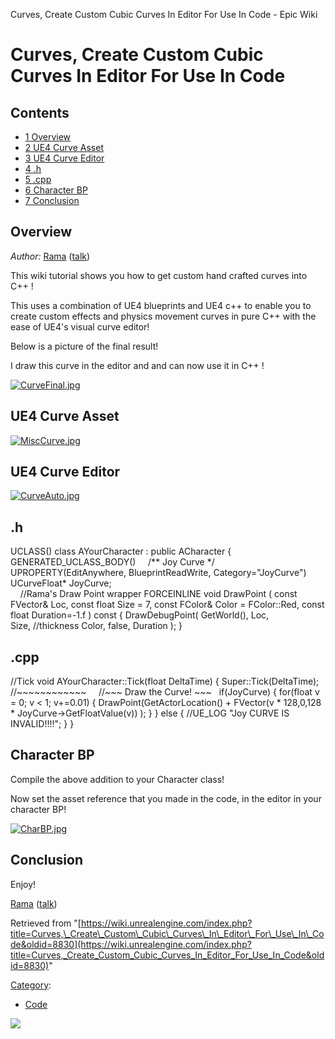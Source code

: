 Curves, Create Custom Cubic Curves In Editor For Use In Code - Epic Wiki                    

Curves, Create Custom Cubic Curves In Editor For Use In Code
============================================================

Contents
--------

*   [1 Overview](#Overview)
*   [2 UE4 Curve Asset](#UE4_Curve_Asset)
*   [3 UE4 Curve Editor](#UE4_Curve_Editor)
*   [4 .h](#.h)
*   [5 .cpp](#.cpp)
*   [6 Character BP](#Character_BP)
*   [7 Conclusion](#Conclusion)

Overview
--------

_Author:_ [Rama](/User:Rama "User:Rama") ([talk](/User_talk:Rama "User talk:Rama"))

This wiki tutorial shows you how to get custom hand crafted curves into C++ !

This uses a combination of UE4 blueprints and UE4 c++ to enable you to create custom effects and physics movement curves in pure C++ with the ease of UE4's visual curve editor!

Below is a picture of the final result!

I draw this curve in the editor and and can now use it in C++ !

[![CurveFinal.jpg](https://d3ar1piqh1oeli.cloudfront.net/b/b7/CurveFinal.jpg/700px-CurveFinal.jpg)](/File:CurveFinal.jpg)

UE4 Curve Asset
---------------

[![MiscCurve.jpg](https://d26ilriwvtzlb.cloudfront.net/d/db/MiscCurve.jpg)](/File:MiscCurve.jpg)

UE4 Curve Editor
----------------

[![CurveAuto.jpg](https://d3ar1piqh1oeli.cloudfront.net/e/e4/CurveAuto.jpg/700px-CurveAuto.jpg)](/File:CurveAuto.jpg)

.h
--

UCLASS()
class AYourCharacter : public ACharacter
{
	GENERATED\_UCLASS\_BODY()
 
 
	/\*\* Joy Curve \*/
	UPROPERTY(EditAnywhere, BlueprintReadWrite, Category\="JoyCurve")
	UCurveFloat\* JoyCurve;    
 
 
	//Rama's Draw Point wrapper
	FORCEINLINE void DrawPoint 
	(
		const FVector& Loc,
		const float Size \= 7,
		const FColor& Color \= FColor::Red,
		const float Duration\=\-1.f
	) const {
		DrawDebugPoint(
			GetWorld(), 
			Loc,  
			Size, //thickness
			Color, 
			false,
			Duration
		);
	}

.cpp
----

//Tick
void AYourCharacter::Tick(float DeltaTime)
{
	Super::Tick(DeltaTime);
	//~~~~~~~~~~~~
 
 
	//~~~ Draw the Curve! ~~~
 
	if(JoyCurve)
	{
		for(float v \= 0; v < 1; v+\=0.01)
		{
			DrawPoint(GetActorLocation() + FVector(v \* 128,0,128 \* JoyCurve\-\>GetFloatValue(v)) );
		}
	}
	else
	{
		//UE\_LOG "Joy CURVE IS INVALID!!!!";
	}
}

Character BP
------------

Compile the above addition to your Character class!

Now set the asset reference that you made in the code, in the editor in your character BP!

[![CharBP.jpg](https://d3ar1piqh1oeli.cloudfront.net/6/6c/CharBP.jpg/700px-CharBP.jpg)](/File:CharBP.jpg)

Conclusion
----------

Enjoy!

[Rama](/User:Rama "User:Rama") ([talk](/User_talk:Rama "User talk:Rama"))

Retrieved from "[https://wiki.unrealengine.com/index.php?title=Curves,\_Create\_Custom\_Cubic\_Curves\_In\_Editor\_For\_Use\_In\_Code&oldid=8830](https://wiki.unrealengine.com/index.php?title=Curves,_Create_Custom_Cubic_Curves_In_Editor_For_Use_In_Code&oldid=8830)"

[Category](/Special:Categories "Special:Categories"):

*   [Code](/Category:Code "Category:Code")

  ![](https://tracking.unrealengine.com/track.png)